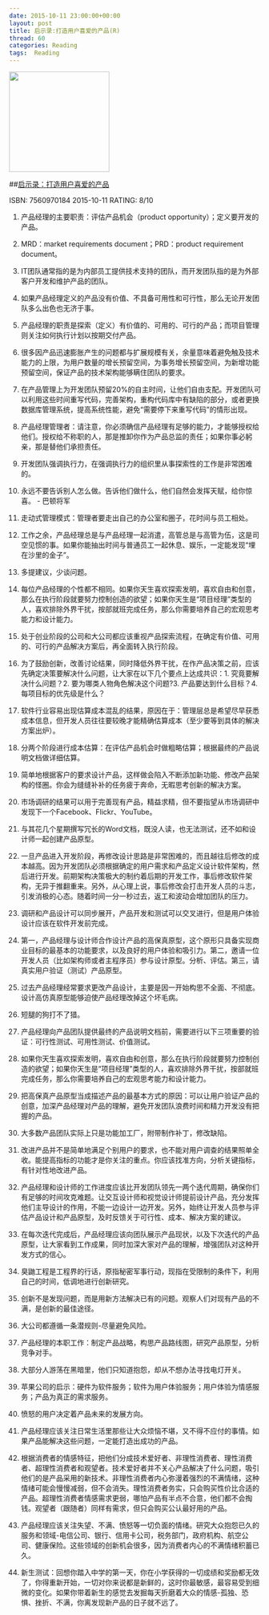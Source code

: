 ```yaml
---
date: 2015-10-11 23:00:00+00:00
layout: post
title: 启示录:打造用户喜爱的产品(R)
thread: 60
categories: Reading
tags:  Reading
---
```


<img src="http://ec4.images-amazon.com/images/I/51qxhhXJHBL.jpg" width="200" />

##[启示录：打造用户喜爱的产品](http://amzn.to/1FYFubv)

ISBN: 7560970184 2015-10-11 RATING: 8/10


1. 产品经理的主要职责：评估产品机会（product opportunity）；定义要开发的产品。

2. MRD：market requirements document；PRD：product requirement document。

3. IT团队通常指的是为内部员工提供技术支持的团队，而开发团队指的是为外部客户开发和维护产品的团队。

4. 如果产品经理定义的产品没有价值、不具备可用性和可行性，那么无论开发团队多么出色也无济于事。

5. 产品经理的职责是探索（定义）有价值的、可用的、可行的产品；而项目管理则关注如何执行计划以按期交付产品。

6. 很多因产品迅速膨胀产生的问题都与扩展规模有关，余量意味着避免触及技术能力的上限，为用户数量的增长预留空间，为事务增长预留空间，为新增功能预留空间，保证产品的技术架构能够瞒住团队的要求。

7. 在产品管理上为开发团队预留20%的自主时间，让他们自由支配。开发团队可以利用这些时间重写代码，完善架构，重构代码库中有缺陷的部分，或者更换数据库管理系统，提高系统性能，避免“需要停下来重写代码”的情形出现。

8. 产品经理管理者：请注意，你必须确信产品经理有足够的能力，才能够授权给他们。授权给不称职的人，那是推卸你作为产品总监的责任；如果你事必躬亲，那是替他们承担责任。

9. 开发团队强调执行力，在强调执行力的组织里从事探索性的工作是非常困难的。

10. 永远不要告诉别人怎么做。告诉他们做什么，他们自然会发挥天赋，给你惊喜。 - 巴顿将军

11. 走动式管理模式：管理者要走出自己的办公室和圈子，花时间与员工相处。

12. 工作之余，产品经理总是与产品经理一起消遣，高管总是与高管为伍，这是司空见惯的事。如果你能抽出时间与普通员工一起休息、娱乐，一定能发现“埋在沙里的金子”。

13. 多提建议，少谈问题。

14. 每位产品经理的个性都不相同。如果你天生喜欢探索发明，喜欢自由和创意，那么在执行阶段就要努力控制创造的欲望；如果你天生是“项目经理”类型的人，喜欢排除外界干扰，按部就班完成任务，那么你需要培养自己的宏观思考能力和设计能力。

15. 处于创业阶段的公司和大公司都应该重视产品探索流程，在确定有价值、可用的、可行的产品解决方案后，再全面转入执行阶段。

16. 为了鼓励创新，改善讨论结果，同时降低外界干扰，在作产品决策之前，应该先确定决策要解决什么问题，让大家在以下几个要点上达成共识：1. 究竟要解决什么问题？2. 要为哪类人物角色解决这个问题?3. 产品要达到什么目标？4.每项目标的优先级是什么？

17. 软件行业容易出现估算成本混乱的结果，原因在于：管理层总是希望尽早获悉成本信息，但开发人员往往要较晚才能精确估算成本（至少要等到具体的解决方案出炉）。

18. 分两个阶段进行成本估算：在评估产品机会时做粗略估算；根据最终的产品说明文档做详细估算。

19. 简单地根据客户的要求设计产品，这样做会陷入不断添加新功能、修改产品架构的怪圈。你会为缝缝补补的任务疲于奔命，无暇思考创新的解决方案。

20. 市场调研的结果可以用于完善现有产品，精益求精，但不要指望从市场调研中发现下一个Facebook、Flickr、YouTube。

21. 与其花几个星期撰写冗长的Word文档，既没人读，也无法测试，还不如和设计师一起创建产品原型。

22. 一旦产品进入开发阶段，再修改设计思路是非常困难的，而且越往后修改的成本越高。因为开发团队必须根据确定的用户需求和产品定义设计软件架构，然后进行开发。前期架构决策极大的制约着后期的开发工作，事后修改软件架构，无异于推翻重来。另外，从心理上说，事后修改会打击开发人员的斗志，引发消极的心态。随着时间一分一秒过去，返工和波动会增加团队的压力。

23. 调研和产品设计可以同步展开，产品开发和测试可以交叉进行，但是用户体验设计应该在软件开发前完成。

24. 第一，产品经理与设计师合作设计产品的高保真原型，这个原形只具备实现商业目标的最基本的功能要求，以及良好的用户体验和吸引力。第二，邀请一位开发人员（比如架构师或者主程序员）参与设计原型。分析、评估。第三，请真实用户验证（测试）产品原型。

25. 过去产品经理经常要求更改产品设计，主要是因一开始构思不全面、不彻底。设计高仿真原型能够迫使产品经理改掉这个坏毛病。

26. 短腿的狗打不了猎。

27. 产品经理向产品团队提供最终的产品说明文档前，需要进行以下三项重要的验证：可行性测试、可用性测试、价值测试。

28. 如果你天生喜欢探索发明，喜欢自由和创意，那么在执行阶段就要努力控制创造的欲望；如果你天生是“项目经理”类型的人，喜欢排除外界干扰，按部就班完成任务，那么你需要培养自己的宏观思考能力和设计能力。

29. 把高保真产品原型当成描述产品的最基本方式的原因：可以让用户验证产品的创意，加深产品经理对产品的理解，避免开发团队浪费时间和精力开发没有把握的产品。

30. 大多数产品团队实际上只是功能加工厂，附带制作补丁，修改缺陷。

31. 改进产品并不是简单地满足个别用户的要求，也不能对用户调查的结果照单全收。能提高指标的功能才是你关注的重点。你应该找准方向，分析关键指标，有针对性地改进产品。

32. 产品经理和设计师的工作进度应该比开发团队领先一两个迭代周期，确保你们有足够的时间攻克难题。让交互设计师和视觉设计师提前设计产品，充分发挥他们主导设计的作用，不能一边设计一边开发。另外，始终让开发人员参与评估产品设计和产品原型，及时反馈关于可行性、成本、解决方案的建议。

33. 在每次迭代完成后，产品经理应该向团队展示产品现状，以及下次迭代的产品原型，让大家看到工作成果，同时加深大家对产品的理解，增强团队对这种开发方式的信心。

34. 臭鼬工程是工程界的行话，原指秘密军事行动，现指在受限制的条件下，利用自己的时间，低调地进行创新研究。

35. 创新不是发现问题，而是用新方法解决已有的问题。观察人们对现有产品的不满，是创新的最佳途径。

36. 大公司都遵循一条潜规则-尽量避免风险。

37. 产品经理的本职工作：制定产品战略，构思产品路线图，研究产品原型，分析竞争对手。

38. 大部分人游荡在黑暗里，他们只知道抱怨，却从不想办法寻找电灯开关。

39. 苹果公司的启示：硬件为软件服务；软件为用户体验服务；用户体验为情感服务；产品为真正的需求服务。

40. 愤怒的用户决定着产品未来的发展方向。

41. 产品经理应该关注日常生活里那些让大众烦恼不堪，又不得不应付的事情。如果产品能解决这些问题，一定能打造出成功的产品。

42. 根据消费者的情感特征，把他们分成技术爱好者、非理性消费者、理性消费者、超理性消费者和观望者。技术爱好者并不关心产品解决了什么问题，吸引他们的是产品采用的新技术。非理性消费者内心弥漫着强烈的不满情绪，这种情绪可能会慢慢减弱，但不会消失。理性消费者务实，只会购买性价比合适的产品。超理性消费者情感需求更弱，哪怕产品有半点不合意，他们都不会掏钱。观望者（跟随者）同样有需求，但只会购买公认最好用的产品。

43. 产品经理应该关注失望、不满、愤怒等一切负面的情绪。研究大众抱怨已久的服务和领域-电信公司、银行、信用卡公司，税务部门，政府机构、航空公司、健康保险。这些领域的创新机会很多，因为消费者内心的不满情绪积蓄已久。

44. 新生测试：回想你踏入中学的第一天，你在小学获得的一切成绩和奖励都无效了，你得重新开始，一切对你来说都是新鲜的，这时你最敏感，最容易受到细微的变化。如果你带着新生的感觉去发掘每天折磨着大众的情感-孤独、恐惧、挫折、不满，你离发现新产品的日子就不远了。